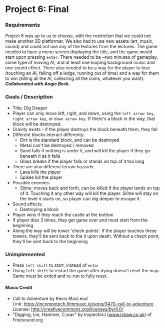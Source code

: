 # Project 6: Final

### Requirements
Project 6 was up to us to choose, with the restriction that we could not make another 2D platformer. We also had to use new assets (art, music, sound) and could not use any of the textures from the lectures. 
The game needed to have a menu screen displaying the title, and the game would start upon pressing `enter`. There needed to be ~two minutes of gameplay, some type of moving AI, and at least one looping background music and one sound effect. There also needed to be a way for the player to lose (touching an AI, falling off a ledge, running out of time) and a way for them to win (killing all the AI, collecting all the coins, whatever you want).
<br>**_Collaborated with Angie Beck._**

### Goals / Description
* Title: Dig Deeper
* Player can only move left, right, and down, using the `left arrow key`, `right arrow key`, or `down arrow key`. If there's a block in the way, that block will be destroyed.
* Gravity exists - if the player destroys the block beneath them, they fall
* Different blocks interact differenty:
   - Dirt is the standard block, and can be destroyed 
   - Metal can't be destroyed / removed
   - Sand falls if nothing is under it, and will kill the player if they go beneath it as it falls
   - Glass breaks if the player falls or stands on top of it too long
* There are also different terrain hazards: 
   - Lava kills the player 
   - Spikes kill the player
* Possible enemies:
   - Slime: moves back and forth, can be killed if the player lands on top of it. Touching it any other way will kill the player. Slime will stay on the level it starts on, so player can dig deeper to escape it. 
* Sound effects:
   - Destroying a block
* Player wins if they reach the castle at the bottom
* If player dies 3 times, they get game over and must start from the beginning
* Along the way will be tower 'check points'. If the player touches these towers, they'll be sent back to the it upon death. Without a check point, they'll be sent back to the beginning

### Unimplemented
* Press `left shift` to start, instead of `enter`
* Using `left shift` to restart the game after dying doesn't reset the map. Game must be exited and re-run to fully reset. 

#### Music Credit
* Call to Adventure by Kevin MacLeod <br>
Link: https://incompetech.filmmusic.io/song/3470-call-to-adventure <br>
License: http://creativecommons.org/licenses/by/4.0/
* "Digging, Ice, Hammer, C.wav" by InspectorJ (www.jshaw.co.uk) of Freesound.org
